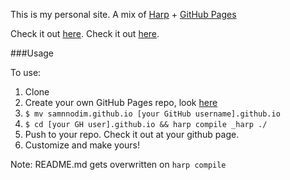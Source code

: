  This is my personal site. A mix of [Harp](http://harpjs.com/) + [GitHub Pages](https://pages.github.com) 
 		 
 Check it out [here](samnnodim.github.io).		 Check it out [here](samnnodim.github.io).

###Usage

To use:

1. Clone 
2. Create your own GitHub Pages repo, look [here](https://pages.github.com/)
3. ```$ mv samnnodim.github.io [your GitHub username].github.io```
4. ```$ cd [your GH user].github.io && harp compile _harp ./```
5. Push to your repo. Check it out at your github page.
6. Customize and make yours!

Note: README.md gets overwritten on `harp compile`
